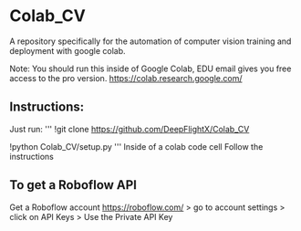 # Colab_CV
A repository specifically for the automation of computer vision training and deployment with google colab.

Note: You should run this inside of Google Colab, EDU email gives you free access to the pro version.  https://colab.research.google.com/
## Instructions:
Just run:
'''
!git clone https://github.com/DeepFlightX/Colab_CV

!python Colab_CV/setup.py
'''
Inside of a colab code cell
Follow the instructions

## To get a Roboflow API

Get a Roboflow account https://roboflow.com/ > go to account settings > click on API Keys > Use the Private API Key
